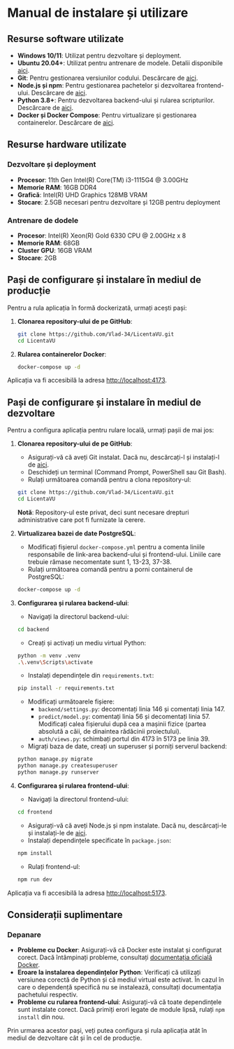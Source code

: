 # Manual de instalare și utilizare

## Resurse software utilizate
- **Windows 10/11**: Utilizat pentru dezvoltare și deployment.
- **Ubuntu 20.04+**: Utilizat pentru antrenare de modele. Detalii disponibile [aici](https://cloudut.utcluj.ro/en/).
- **Git**: Pentru gestionarea versiunilor codului. Descărcare de [aici](https://git-scm.com/download/win).
- **Node.js și npm**: Pentru gestionarea pachetelor și dezvoltarea frontend-ului. Descărcare de [aici](https://nodejs.org/en).
- **Python 3.8+**: Pentru dezvoltarea backend-ului și rularea scripturilor. Descărcare de [aici](https://www.python.org/downloads/).
- **Docker și Docker Compose**: Pentru virtualizare și gestionarea containerelor. Descărcare de [aici](https://www.docker.com/products/docker-desktop/).

## Resurse hardware utilizate

### Dezvoltare și deployment
- **Procesor**: 11th Gen Intel(R) Core(TM) i3-1115G4 @ 3.00GHz
- **Memorie RAM**: 16GB DDR4
- **Grafică**: Intel(R) UHD Graphics 128MB VRAM
- **Stocare**: 2.5GB necesari pentru dezvoltare și 12GB pentru deployment

### Antrenare de dodele
- **Procesor**: Intel(R) Xeon(R) Gold 6330 CPU @ 2.00GHz x 8
- **Memorie RAM**: 68GB
- **Cluster GPU**: 16GB VRAM
- **Stocare**: 2GB

## Pași de configurare și instalare în mediul de producție

Pentru a rula aplicația în formă dockerizată, urmați acești pași:

1. **Clonarea repository-ului de pe GitHub**:
    ```bash
    git clone https://github.com/Vlad-34/LicentaVU.git
    cd LicentaVU
    ```

2. **Rularea containerelor Docker**:
    ```bash
    docker-compose up -d
    ```

Aplicația va fi accesibilă la adresa [http://localhost:4173](http://localhost:4173).

## Pași de configurare și instalare în mediul de dezvoltare

Pentru a configura aplicația pentru rulare locală, urmați pașii de mai jos:

1. **Clonarea repository-ului de pe GitHub**:
    - Asigurați-vă că aveți Git instalat. Dacă nu, descărcați-l și instalați-l de [aici](https://git-scm.com/download/win).
    - Deschideți un terminal (Command Prompt, PowerShell sau Git Bash).
    - Rulați următoarea comandă pentru a clona repository-ul:
    ```bash
    git clone https://github.com/Vlad-34/LicentaVU.git
    cd LicentaVU
    ```

    **Notă**: Repository-ul este privat, deci sunt necesare drepturi administrative care pot fi furnizate la cerere.

2. **Virtualizarea bazei de date PostgreSQL**:
    - Modificați fișierul `docker-compose.yml` pentru a comenta liniile responsabile de link-area backend-ului și frontend-ului. Liniile care trebuie rămase necomentate sunt 1, 13-23, 37-38.
    - Rulați următoarea comandă pentru a porni containerul de PostgreSQL:
    ```bash
    docker-compose up -d
    ```

3. **Configurarea și rularea backend-ului**:
    - Navigați la directorul backend-ului:
    ```bash
    cd backend
    ```
    - Creați și activați un mediu virtual Python:
    ```bash
    python -m venv .venv
    .\.venv\Scripts\activate
    ```
    - Instalați dependințele din `requirements.txt`:
    ```bash
    pip install -r requirements.txt
    ```
    - Modificați următoarele fișiere:
        - `backend/settings.py`: decomentați linia 146 și comentați linia 147.
        - `predict/model.py`: comentați linia 56 și decomentați linia 57. Modificați calea fișierului după cea a mașinii fizice (partea absolută a căii, de dinaintea rădăcinii proiectului).
        - `auth/views.py`: schimbați portul din 4173 în 5173 pe linia 39.
    - Migrați baza de date, creați un superuser și porniți serverul backend:
    ```bash
    python manage.py migrate
    python manage.py createsuperuser
    python manage.py runserver
    ```

4. **Configurarea și rularea frontend-ului**:
    - Navigați la directorul frontend-ului:
    ```bash
    cd frontend
    ```
    - Asigurați-vă că aveți Node.js și npm instalate. Dacă nu, descărcați-le și instalați-le de [aici](https://nodejs.org/en).
    - Instalați dependințele specificate în `package.json`:
    ```bash
    npm install
    ```
    - Rulați frontend-ul:
    ```bash
    npm run dev
    ```

Aplicația va fi accesibilă la adresa [http://localhost:5173](http://localhost:5173).

## Considerații suplimentare

### Depanare
- **Probleme cu Docker**: Asigurați-vă că Docker este instalat și configurat corect. Dacă întâmpinați probleme, consultați [documentația oficială Docker](https://docs.docker.com/get-docker/).
- **Eroare la instalarea dependințelor Python**: Verificați că utilizați versiunea corectă de Python și că mediul virtual este activat. În cazul în care o dependență specifică nu se instalează, consultați documentația pachetului respectiv.
- **Probleme cu rularea frontend-ului**: Asigurați-vă că toate dependințele sunt instalate corect. Dacă primiți erori legate de module lipsă, rulați `npm install` din nou.

Prin urmarea acestor pași, veți putea configura și rula aplicația atât în mediul de dezvoltare cât și în cel de producție.